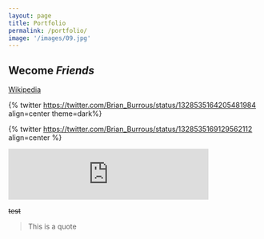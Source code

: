 ```yaml
---
layout: page
title: Portfolio
permalink: /portfolio/
image: '/images/09.jpg'
---
```


## Wecome *Friends*

[Wikipedia](https://www.wikipedia.com)


{% twitter https://twitter.com/Brian_Burrous/status/1328535164205481984 align=center theme=dark%}

{% twitter https://twitter.com/Brian_Burrous/status/1328535169129562112 align=center %}

<iframe src="https://anchor.fm/productideas/embed/episodes/Product-Ideas-2-with-Brian-Burrous-enu7m4/a-a45cvn4" height="102px" width="400px" frameborder="0" scrolling="no"></iframe>

~~test~~

>This is a quote
